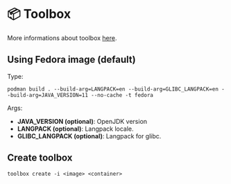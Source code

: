 # 📦 Toolbox

More informations about toolbox [here](https://github.com/containers/toolbox).

## Using Fedora image (default)

Type:
```
podman build . --build-arg=LANGPACK=en --build-arg=GLIBC_LANGPACK=en --build-arg=JAVA_VERSION=11 --no-cache -t fedora
```

Args:
- **JAVA_VERSION (optional)**: OpenJDK version
- **LANGPACK (optional)**: Langpack locale.
- **GLIBC_LANGPACK (optional)**: Langpack for glibc.

## Create toolbox

```
toolbox create -i <image> <container> 
```